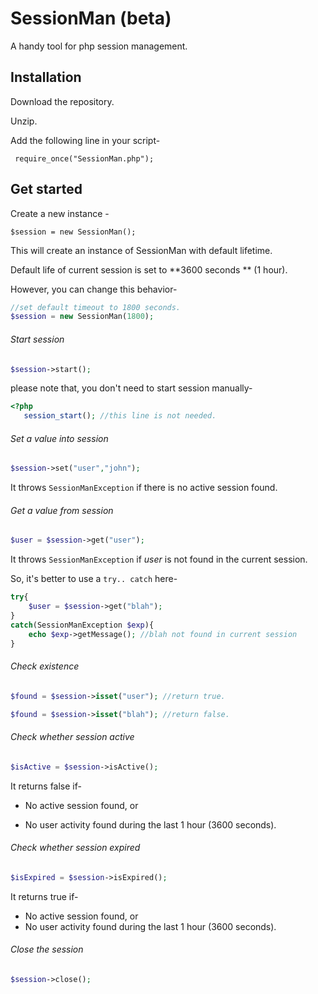 # SessionMan (beta)
A handy tool for php session management.



## Installation

Download the repository.

Unzip.

Add the following line in your script-

```
 require_once("SessionMan.php");
```



## Get started

Create a new instance - 

```
$session = new SessionMan();
```

This will create an instance of SessionMan with default lifetime. 

Default life of current session is set to **3600 seconds ** (1 hour).

However, you can change this behavior-

```php
//set default timeout to 1800 seconds.
$session = new SessionMan(1800);
```



###### Start session

```php
$session->start();
```

please note that, you don't need to start session manually-

```php
<?php
   session_start(); //this line is not needed.
```



###### Set a value into session

```php
$session->set("user","john");
```

It throws `SessionManException` if there is no active session found.



###### Get a value from session

```php
$user = $session->get("user");
```

It throws `SessionManException` if *user* is not found in the current session.

So, it's better to use a `try.. catch` here-

```php
try{
	$user = $session->get("blah");
}
catch(SessionManException $exp){
	echo $exp->getMessage(); //blah not found in current session
}
```



###### Check existence

```php
$found = $session->isset("user"); //return true.

$found = $session->isset("blah"); //return false.
```



###### Check whether session active

```php
$isActive = $session->isActive();
```

It returns false if-

- No active session found, or

- No user activity found during the last 1 hour (3600 seconds).

  

###### Check whether session expired

```php
$isExpired = $session->isExpired();
```

It returns true if-

- No active session found, or
- No user activity found during the last 1 hour (3600 seconds).



###### Close the session

```php
$session->close();
```

